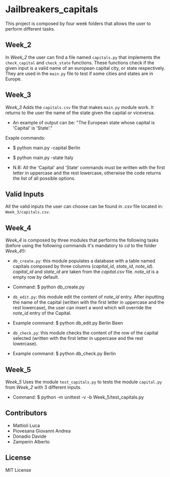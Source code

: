 # Jailbreakers_capitals

This project is composed by four week folders that allows the user to perform different tasks.

## Week_2
In *Week_2* the user can find a file named ```capitals.py``` that implements the ```check_capital``` and ```check_state``` functions. These functions check if the given input is a valid name of an european capital city, or state respectively. They are used in the ```main.py``` file to test if some cities and states are in Europe.

## Week_3
*Week_3* Adds the ```capitals.csv``` file that makes ```main.py``` module work. It returns to the user the name of the state given the capital or viceversa. 
* An example of output can be: "The European state whose capital is 'Capital' is 'State'." 

Exaple commands: 
* $ python main.py -capital Berlin 

* $ python main.py -state Italy

* N.B: All the 'Capital' and 'State' commands must be written with the first letter in uppercase and the rest lowercase, otherwise the code returns the list of all possible options.

## Valid Inputs

All the valid inputs the user can choose can be found in _.csv_ file located in: ```Week_3/capitals.csv```.

## Week_4
*Week_4* is composed by three modules that performs the following tasks (before using the following commands it's mandatory to _cd_ to the folder *Week_4*!):

* ```db_create.py```: this module populates a database with a table named capitals composed by three columns (_capital_id_, _state_id_, _note_id_). _capital_id_ and _state_id_ are taken from the _capital.csv_ file. _note_id_ is a empty row by default.
* Command: $ python db_create.py

* ```db_edit.py```: this module edit the content of _note_id_ entry. After inputting the name of the capital (written with the first letter in uppercase and the rest lowercase), the user can insert a word which will override the _note_id_ entry of the Capital.
* Example command:  $ python db_edit.py Berlin Been

* ```db_check.py```: this module checks the content of the row of the capital selected (written with the first letter in uppercase and the rest lowercase).
* Example command: $ python db_check.py Berlin

## Week_5
*Week_5* Uses the module ```test_capitals.py``` to tests the module ```capital.py``` from *Week_2* with 3 different inputs.

* Command: $ python -m unittest -v -b Week_5/test_capitals.py

## Contributors

* Mattioli Luca
* Piovesana Giovanni Andrea
* Donadio Davide
* Zamperin Alberto

## License

MIT License

